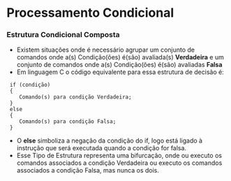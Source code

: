 # Processamento Condicional

### Estrutura Condicional Composta

+ Existem situações onde é necessário agrupar um conjunto de comandos onde a(s) Condição(ões) é(são) avaliada(s) **Verdadeira** e um conjunto de comandos onde a(s) Condição(ões) é(são) avaliadas **Falsa**
+ Em linguagem C o código equivalente para essa estrutura de decisão é:
```
 if (condição)
 {
    Comando(s) para condição Verdadeira;
 }
 else
 {
    Comando(s) para condição Falsa;
 }
 ```
 + O **else** simboliza a negação da condição do if, logo está ligado à instrução que será executada quando a condição for falsa.
 + Esse Tipo de Estrutura representa uma bifurcação, onde ou executo os comandos associados a condição Verdadeira ou executo os comandos associados a condição Falsa, mas nunca os dois.
